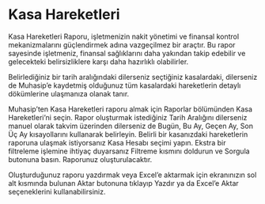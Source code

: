 # Kasa Hareketleri

Kasa Hareketleri Raporu, işletmenizin nakit yönetimi ve finansal kontrol mekanizmalarını güçlendirmek adına vazgeçilmez bir araçtır. Bu rapor sayesinde işletmeniz, finansal sağlıklarını daha yakından takip edebilir ve gelecekteki belirsizliklere karşı daha hazırlıklı olabilirler.

Belirlediğiniz bir tarih aralığındaki dilerseniz seçtiğiniz kasalardaki, dilerseniz de Muhasip’e kaydetmiş olduğunuz tüm kasalardaki hareketlerin detaylı dökümlerine ulaşmanıza olanak tanır.

Muhasip’ten Kasa Hareketleri raporu almak için Raporlar bölümünden Kasa Hareketleri’ni seçin. Rapor oluşturmak istediğiniz Tarih Aralığını dilerseniz manuel olarak takvim üzerinden dilerseniz de Bugün, Bu Ay, Geçen Ay, Son Üç Ay kısayollarını kullanarak belirleyin. Belirli bir kasanızdaki hareketlerin raporuna ulaşmak istiyorsanız Kasa Hesabı seçimi yapın. Ekstra bir filtreleme işlemine ihtiyaç duyarsanız Filtreme kısmını doldurun ve Sorgula butonuna basın. Raporunuz oluşturulacaktır.&#x20;

Oluşturduğunuz raporu yazdırmak veya Excel’e aktarmak için ekranınızın sol alt kısmında bulunan Aktar butonuna tıklayıp Yazdır ya da Excel’e Aktar seçeneklerini kullanabilirsiniz.

&#x20;

&#x20;

&#x20;
